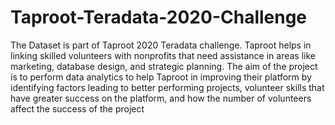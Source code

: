 # Taproot-Teradata-2020-Challenge
The Dataset is part of Taproot 2020 Teradata challenge. Taproot helps in linking skilled volunteers with nonprofits that need assistance in areas like marketing, database design, and strategic planning. The aim of the project is to perform data analytics to help Taproot in improving their platform by identifying factors leading to better performing projects, volunteer skills that have greater success on the platform, and how the number of volunteers affect the success of the project
